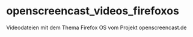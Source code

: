 # openscreencast_videos_firefoxos
Videodateien mit dem Thema Firefox OS vom Projekt openscreencast.de
